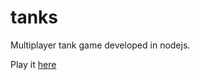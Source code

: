 tanks
======

Multiplayer tank game developed in nodejs.

Play it [here](https://rubentd-tanks.herokuapp.com/)
